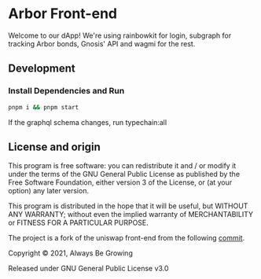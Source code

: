# Arbor Front-end

Welcome to our dApp! We're using rainbowkit for login, subgraph for tracking Arbor bonds, Gnosis' API and wagmi for the rest.

## Development

### Install Dependencies and Run

```bash
pnpm i && pnpm start
```

If the graphql schema changes, run typechain:all

## License and origin

This program is free software: you can redistribute it and / or modify it under the terms of the GNU General Public License as published by the Free Software Foundation, either version 3 of the License, or (at your option) any later version.

This program is distributed in the hope that it will be useful, but WITHOUT ANY WARRANTY; without even the implied warranty of MERCHANTABILITY or FITNESS FOR A PARTICULAR PURPOSE.

The project is a fork of the uniswap front-end from the following [commit](https://github.com/Uniswap/uniswap-interface/commit/dc391d1bea58c129f34c3777a80e2d7eebd7b349).

Copyright © 2021, Always Be Growing

Released under GNU General Public License v3.0
